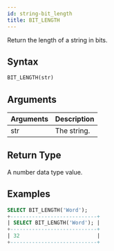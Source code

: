 ```yaml
---
id: string-bit_length
title: BIT_LENGTH
---
```


Return the length of a string in bits.

## Syntax

```sql
BIT_LENGTH(str)
```

## Arguments

| Arguments   | Description |
| ----------- | ----------- |
| str         | The string. |

## Return Type

A number data type value.

## Examples

```sql
SELECT BIT_LENGTH('Word');
+----------------------------+
| SELECT BIT_LENGTH('Word'); |
+----------------------------+
| 32                         |
+----------------------------+
```
